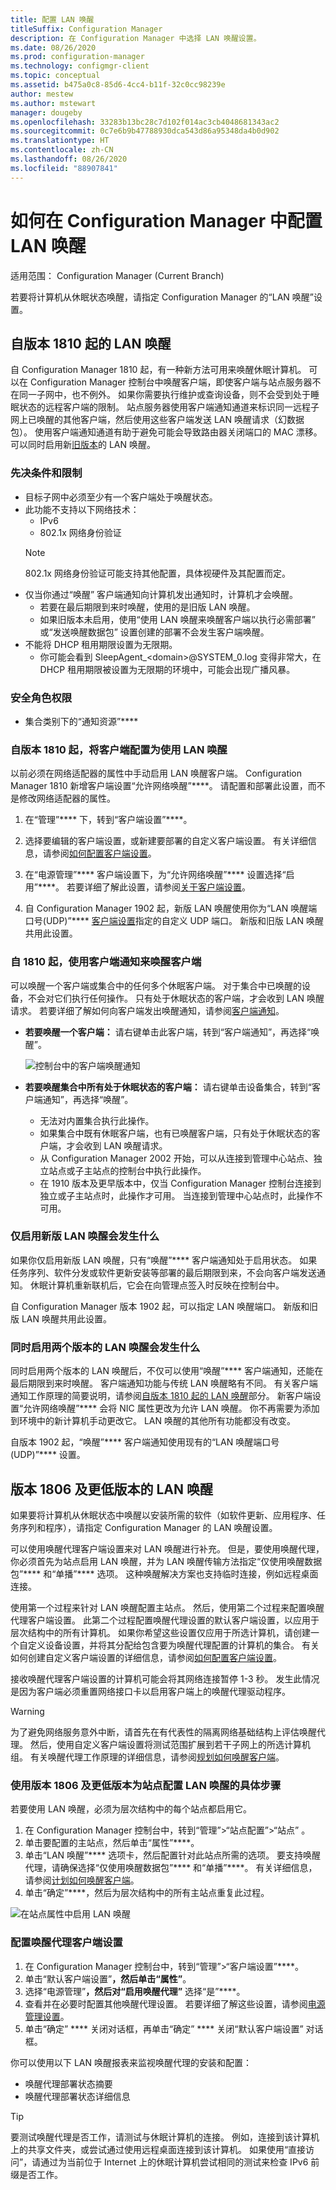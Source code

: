```yaml
---
title: 配置 LAN 唤醒
titleSuffix: Configuration Manager
description: 在 Configuration Manager 中选择 LAN 唤醒设置。
ms.date: 08/26/2020
ms.prod: configuration-manager
ms.technology: configmgr-client
ms.topic: conceptual
ms.assetid: b475a0c8-85d6-4cc4-b11f-32c0cc98239e
author: mestew
ms.author: mstewart
manager: dougeby
ms.openlocfilehash: 33283b13bc28c7d102f014ac3cb4048681343ac2
ms.sourcegitcommit: 0c7e6b9b47788930dca543d86a95348da4b0d902
ms.translationtype: HT
ms.contentlocale: zh-CN
ms.lasthandoff: 08/26/2020
ms.locfileid: "88907841"
---
```

# <a name="how-to-configure-wake-on-lan-in-configuration-manager"></a>如何在 Configuration Manager 中配置 LAN 唤醒

适用范围：  Configuration Manager (Current Branch)

若要将计算机从休眠状态唤醒，请指定 Configuration Manager 的“LAN 唤醒”设置。

## <a name="wake-on-lan-starting-in-version-1810"></a><a name="bkmk_wol-1810"></a> 自版本 1810 起的 LAN 唤醒
<!--3607710-->
自 Configuration Manager 1810 起，有一种新方法可用来唤醒休眠计算机。 可以在 Configuration Manager 控制台中唤醒客户端，即使客户端与站点服务器不在同一子网中，也不例外。 如果你需要执行维护或查询设备，则不会受到处于睡眠状态的远程客户端的限制。 站点服务器使用客户端通知通道来标识同一远程子网上已唤醒的其他客户端，然后使用这些客户端发送 LAN 唤醒请求（幻数据包）。 使用客户端通知通道有助于避免可能会导致路由器关闭端口的 MAC 漂移。 可以同时启用新[旧版本](#bkmk_wol-previous)的 LAN 唤醒。

### <a name="prerequisites-and-limitations"></a>先决条件和限制
<!--7323898, 7363492-->
- 目标子网中必须至少有一个客户端处于唤醒状态。
- 此功能不支持以下网络技术：
   - IPv6
   - 802.1x 网络身份验证
    >[!NOTE]
    > 802.1x 网络身份验证可能支持其他配置，具体视硬件及其配置而定。
- 仅当你通过“唤醒”  客户端通知向计算机发出通知时，计算机才会唤醒。
    - 若要在最后期限到来时唤醒，使用的是旧版 LAN 唤醒。
    -  如果旧版本未启用，使用“使用 LAN 唤醒来唤醒客户端以执行必需部署”  或“发送唤醒数据包”  设置创建的部署不会发生客户端唤醒。  
- 不能将 DHCP 租用期限设置为无限期。 <!--8018584-->
   - 你可能会看到 SleepAgent_&lt;domain\>@SYSTEM_0.log 变得非常大，在 DHCP 租用期限被设置为无限期的环境中，可能会出现广播风暴。  

### <a name="security-role-permissions"></a>安全角色权限

- 集合类别下的“通知资源”****

### <a name="configure-the-clients-to-use-wake-on-lan-starting-in-version-1810"></a>自版本 1810 起，将客户端配置为使用 LAN 唤醒

以前必须在网络适配器的属性中手动启用 LAN 唤醒客户端。 Configuration Manager 1810 新增客户端设置“允许网络唤醒”****。 请配置和部署此设置，而不是修改网络适配器的属性。

1. 在“管理”**** 下，转到“客户端设置”****。
1. 选择要编辑的客户端设置，或新建要部署的自定义客户端设置。 有关详细信息，请参阅[如何配置客户端设置](configure-client-settings.md)。
1. 在“电源管理”**** 客户端设置下，为“允许网络唤醒”**** 设置选择“启用”****。 若要详细了解此设置，请参阅[关于客户端设置](about-client-settings.md#power-management)。

4. 自 Configuration Manager 1902 起，新版 LAN 唤醒使用你为“LAN 唤醒端口号(UDP)”**** [客户端设置](about-client-settings.md#power-management)指定的自定义 UDP 端口。 新版和旧版 LAN 唤醒共用此设置。
 
<!--3605925-->

### <a name="wake-up-a-client-using-client-notification-starting-in-1810"></a>自 1810 起，使用客户端通知来唤醒客户端
 
可以唤醒一个客户端或集合中的任何多个休眠客户端。 对于集合中已唤醒的设备，不会对它们执行任何操作。 只有处于休眠状态的客户端，才会收到 LAN 唤醒请求。 若要详细了解如何向客户端发出唤醒通知，请参阅[客户端通知](../manage/client-notification.md)。

- **若要唤醒一个客户端：** 请右键单击此客户端，转到“客户端通知”，再选择“唤醒”。

   ![控制台中的客户端唤醒通知](media/wol-wake-up-client-notification.png)

- **若要唤醒集合中所有处于休眠状态的客户端：** 请右键单击设备集合，转到“客户端通知”，再选择“唤醒”。
   - 无法对内置集合执行此操作。
   - 如果集合中既有休眠客户端，也有已唤醒客户端，只有处于休眠状态的客户端，才会收到 LAN 唤醒请求。
   - 从 Configuration Manager 2002 开始，可以从连接到管理中心站点、独立站点或子主站点的控制台中执行此操作。
   - 在 1910 版本及更早版本中，仅当 Configuration Manager 控制台连接到独立或子主站点时，此操作才可用。 当连接到管理中心站点时，此操作不可用。

### <a name="what-to-expect-when-only-the-new-version-of-wake-on-lan-is-enabled"></a>仅启用新版 LAN 唤醒会发生什么

如果你仅启用新版 LAN 唤醒，只有“唤醒”**** 客户端通知处于启用状态。 如果任务序列、软件分发或软件更新安装等部署的最后期限到来，不会向客户端发送通知。 休眠计算机重新联机后，它会在向管理点签入时反映在控制台中。

自 Configuration Manager 版本 1902 起，可以指定 LAN 唤醒端口。 新版和旧版 LAN 唤醒共用此设置。

### <a name="what-to-expect-when-both-versions-of-wake-on-lan-are-enabled"></a>同时启用两个版本的 LAN 唤醒会发生什么

同时启用两个版本的 LAN 唤醒后，不仅可以使用“唤醒”**** 客户端通知，还能在最后期限到来时唤醒。 客户端通知功能与传统 LAN 唤醒略有不同。 有关客户端通知工作原理的简要说明，请参阅[自版本 1810 起的 LAN 唤醒](#bkmk_wol-1810)部分。 新客户端设置“允许网络唤醒”**** 会将 NIC 属性更改为允许 LAN 唤醒。 你不再需要为添加到环境中的新计算机手动更改它。 LAN 唤醒的其他所有功能都没有改变。

自版本 1902 起，“唤醒”**** 客户端通知使用现有的“LAN 唤醒端口号(UDP)”**** 设置。


## <a name="wake-on-lan-for-version-1806-and-earlier"></a><a name="bkmk_wol-previous"></a> 版本 1806 及更低版本的 LAN 唤醒

如果要将计算机从休眠状态中唤醒以安装所需的软件（如软件更新、应用程序、任务序列和程序），请指定 Configuration Manager 的 LAN 唤醒设置。

可以使用唤醒代理客户端设置来对 LAN 唤醒进行补充。 但是，要使用唤醒代理，你必须首先为站点启用 LAN 唤醒，并为 LAN 唤醒传输方法指定“仅使用唤醒数据包”**** 和“单播”**** 选项。 这种唤醒解决方案也支持临时连接，例如远程桌面连接。

使用第一个过程来针对 LAN 唤醒配置主站点。 然后，使用第二个过程来配置唤醒代理客户端设置。 此第二个过程配置唤醒代理设置的默认客户端设置，以应用于层次结构中的所有计算机。 如果你希望这些设置仅应用于所选计算机，请创建一个自定义设备设置，并将其分配给包含要为唤醒代理配置的计算机的集合。 有关如何创建自定义客户端设置的详细信息，请参阅[如何配置客户端设置](../../../core/clients/deploy/configure-client-settings.md)。

接收唤醒代理客户端设置的计算机可能会将其网络连接暂停 1-3 秒。 发生此情况是因为客户端必须重置网络接口卡以启用客户端上的唤醒代理驱动程序。

> [!WARNING]
> 为了避免网络服务意外中断，请首先在有代表性的隔离网络基础结构上评估唤醒代理。 然后，使用自定义客户端设置将测试范围扩展到若干子网上的所选计算机组。 有关唤醒代理工作原理的详细信息，请参阅[规划如何唤醒客户端](../../../core/clients/deploy/plan/plan-wake-up-clients.md)。


### <a name="to-configure-wake-on-lan-for-a-site-for-version-1806-and-earlier"></a>使用版本 1806 及更低版本为站点配置 LAN 唤醒的具体步骤

 若要使用 LAN 唤醒，必须为层次结构中的每个站点都启用它。

1. 在 Configuration Manager 控制台中，转到“管理”>“站点配置”>“站点”  。
2. 单击要配置的主站点，然后单击“属性”****。
3. 单击“LAN 唤醒”**** 选项卡，然后配置针对此站点所需的选项。 要支持唤醒代理，请确保选择“仅使用唤醒数据包”**** 和“单播”****。 有关详细信息，请参阅[计划如何唤醒客户端](../../../core/clients/deploy/plan/plan-wake-up-clients.md)。
4. 单击“确定”****，然后为层次结构中的所有主站点重复此过程。

![在站点属性中启用 LAN 唤醒](media/wol-site-properties.png)

### <a name="to-configure-wake-up-proxy-client-settings"></a>配置唤醒代理客户端设置

1. 在 Configuration Manager 控制台中，转到“管理”>“客户端设置”****。
2. 单击“默认客户端设置”****，然后单击“属性”****。
3. 选择“电源管理”****，然后对“启用唤醒代理”**** 选择“是”****。
4. 查看并在必要时配置其他唤醒代理设置。 若要详细了解这些设置，请参阅[电源管理设置](../../../core/clients/deploy/about-client-settings.md#power-management)。
5. 单击“确定” **** 关闭对话框，再单击“确定” **** 关闭“默认客户端设置”  对话框。

你可以使用以下 LAN 唤醒报表来监视唤醒代理的安装和配置：

- 唤醒代理部署状态摘要
- 唤醒代理部署状态详细信息

> [!TIP]
> 要测试唤醒代理是否工作，请测试与休眠计算机的连接。 例如，连接到该计算机上的共享文件夹，或尝试通过使用远程桌面连接到该计算机。 如果使用“直接访问”，请通过为当前位于 Internet 上的休眠计算机尝试相同的测试来检查 IPv6 前缀是否工作。
